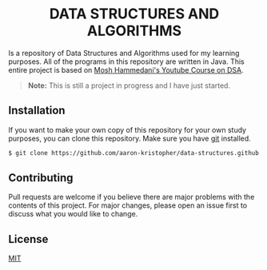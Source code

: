 <h1 align="center"> DATA STRUCTURES AND ALGORITHMS </h1>

Is a repository of Data Structures and Algorithms used for my learning purposes.
All of the programs in this repository are written in Java. This entire project is
based on [Mosh Hammedani's Youtube Course on DSA](https://youtu.be/BBpAmxU_NQo?si=J-IxQ_4KzNJmDJJ0).

> **Note:** This is still a project in progress and I have just started.

## Installation

If you want to make your own copy of this repository for your own study purposes,
you can clone this repository. Make sure you have [git](https://git-scm.com/downloads)
installed.

```bash
$ git clone https://github.com/aaron-kristopher/data-structures.github
```

## Contributing

Pull requests are welcome if you believe there are major problems with the contents
of this project. For major changes, please open an issue first to discuss what you would like to change.

## License

[MIT](https://choosealicense.com/licenses/mit/)
